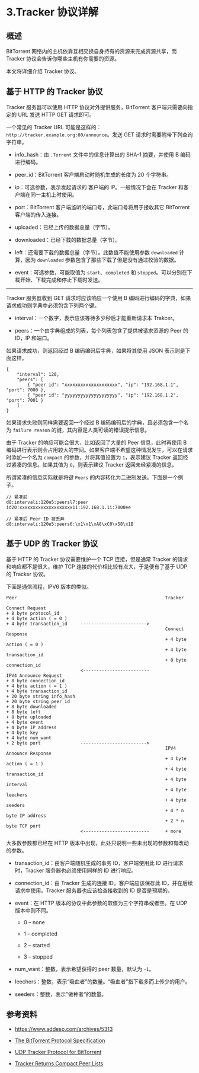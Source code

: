 # 3.Tracker 协议详解



## 概述

BitTorrent 网络内的主机依靠互相交换自身持有的资源来完成资源共享，而 Tracker 协议会告诉你哪些主机有你需要的资源。

本文将详细介绍 Tracker 协议。

## 基于 HTTP 的 Tracker 协议

Tracker 服务器可以使用 HTTP 协议对外提供服务，BitTorrent 客户端只需要向指定的 URL 发送 HTTP GET 请求即可。

一个常见的 Tracker URL 可能是这样的：`http://tracker.example.org:80/announce`。发送 GET 请求时需要附带下列查询字符串。

*   info_hash：由 `.Torrent` 文件中的信息计算出的 SHA-1 摘要，并使用 B 编码进行编码。

*   peer_id：BitTorrent 客户端启动时随机生成的长度为 20 个字符串。

*   ip：可选参数，表示发起请求的 客户端的 IP。一般情况下会在 Tracker 和客户端在同一主机上时使用。

*   port：BitTorrent 客户端监听的端口号，此端口号将用于接收其它 BitTorrent 客户端的传入连接。

*   uploaded：已经上传的数据总量（字节）。

*   downloaded：已经下载的数据总量（字节）。

*   left：还需要下载的数据总量（字节）。此数值不能使用参数 `downloaded` 计算，因为 `downloaded` 参数包含了那些下载了但是没有通过校验的数据。

*   event：可选参数，可能取值为 `start`、`completed` 和 `stopped`。可以分别在下载开始、下载完成和停止下载时发送。

* * *

Tracker 服务器收到 GET 请求时应该响应一个使用 B 编码进行编码的字典，如果请求成功则字典中必须包含下列两个键。

*   interval：一个数字，表示应该等待多少秒后才能重新请求本 Trakcer。

*   peers：一个由字典组成的列表，每个列表包含了提供被请求资源的 Peer 的 ID，IP 和端口。

如果请求成功，则返回经过 B 编码编码后字典，如果将其使用 JSON 表示则是下面这样。
```
{
    "interval": 120,
    "peers": [
        { "peer id": "xxxxxxxxxxxxxxxxxxxx", "ip": "192.168.1.1", "port": 7000 },
        { "peer id": "yyyyyyyyyyyyyyyyyyyy", "ip": "192.168.1.2", "port": 7001 }
    ]
}
```

如果请求失败则同样需要返回一个经过 B 编码编码后的字典，且必须包含一个名为 `failure reason` 的键，其内容是人类可读的错误提示信息。

由于 Tracker 的响应可能会很大，比如返回了大量的 Peer 信息，此时再使用 B 编码进行表示则会占用较大的空间。如果客户端不希望这种情况发生，可以在请求时添加一个名为 `compact` 的参数，并将其值设置为 `1`，表示建议 Tracker 返回经过紧凑的信息。如果其值为 `0`，则表示建议 Tracker 返回未经紧凑的信息。

所谓紧凑的信息实际就是将键 `Peers` 的内容转化为二进制发送。下面是一个例子。
```
// 紧凑前
d8:intervali:120e5:peersl7:peer id20:xxxxxxxxxxxxxxxxxxxx11:192.168.1.1i:7000ee

// 紧凑后 Peer ID 被丢弃
d8:intervali:120e5:peers6:\x1\x1\xA8\xC0\x58\x1B
```

## 基于 UDP 的 Tracker 协议

基于 HTTP 的 Tracker 协议需要维护一个 TCP 连接，但是通常 Tracker 的请求和响应都不是很大，维护 TCP 连接的代价相比较有点大，于是便有了基于 UDP 的 Tracker 协议。

下面是通信流程，IPV6 版本的类似。
```
Peer                                                        Tracker

Connect Request
+ 8 byte protocol_id
+ 4 byte action ( = 0 )
+ 4 byte transaction_id     ------------------------->
                                                            Connect Response
                                                            + 4 byte action ( = 0 )
                                                            + 4 byte transaction_id
                                                            + 8 byte connection_id
                            <-------------------------
IPV4 Announce Request
+ 8 byte connection_id
+ 4 byte action ( = 1 )
+ 4 byte transaction_id
+ 20 byte string info_hash
+ 20 byte string peer_id
+ 8 byte downloaded
+ 8 byte left
+ 8 byte uploaded
+ 4 byte event
+ 4 byte IP address
+ 4 byte key
+ 4 byte num_want
+ 2 byte port               ------------------------->
                                                            IPV4 Announce Response
                                                            + 4 byte action ( = 1 )
                                                            + 4 byte transaction_id
                                                            + 4 byte interval
                                                            + 4 byte leechers
                                                            + 4 byte seeders
                                                            + 4 * n byte IP address
                                                            + 2 * n byte TCP port
                            <-------------------------      + more
```

大多数参数都已经在 HTTP 版本中出现，此处只说明一些未出现的参数和有改动的参数。

*   transaction_id：由客户端随机生成的事务 ID，客户端使用此 ID 进行请求时，Tracker 服务器也必须使用同样的 ID 进行响应。

*   connection_id：由 Tracker 生成的连接 ID，客户端应该保存此 ID，并在后续请求中使用。Tracker 服务器也应该检查接收到的 ID 是否是预期的。

*   event：在 HTTP 版本的协议中此参数的取值为三个字符串或者空。在 UDP 版本中则不同。

    *   0 – none

    *   1 – completed

    *   2 – started

    *   3 – stopped

*   num_want：整数，表示希望获得的 peer 数量，默认为 `-1`。

*   leechers：整数，表示“吸血者”的数量。“吸血者”指下载多而上传少的用户。

*   seeders：整数，表示”做种者“的数量。

## 参考资料

*   https://www.addesp.com/archives/5313

*   [The BitTorrent Protocol Specification](https://www.bittorrent.org/beps/bep_0003.html)

*   [UDP Tracker Protocol for BitTorrent](https://www.bittorrent.org/beps/bep_0015.html)

*   [Tracker Returns Compact Peer Lists](https://www.bittorrent.org/beps/bep_0023.html)